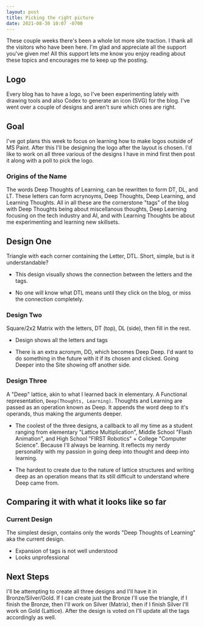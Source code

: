 ```yaml
---
layout: post
title: Picking the right picture
date: 2021-08-30 10:07 -0700
---
```

These couple weeks there's been a whole lot more site traction. I thank all the visitors who have been here. I'm glad and appreciate all the support you've given me! All this support lets me know you enjoy reading about these topics and encourages me to keep up the posting.

## Logo
Every blog has to have a logo, so I've been experimenting lately with drawing tools and also Codex to generate an icon (SVG) for the blog. I've went over a couple of designs and aren't sure which ones are right.

## Goal
I've got plans this week to focus on learning how to make logos outside of MS Paint. After this I'll be designing the logo after the layout is chosen. I'd like to work on all three various of the designs I have in mind first then post it along with a poll to pick the logo.

### Origins of the Name
The words Deep Thoughts of Learning, can be rewritten to form DT, DL, and LT. These letters can form acrynoyms, Deep Thoughts, Deep Learning, and Learning Thoughts. All in all these are the cornerstone "tags" of the blog with Deep Thoughts being about miscellanous thoughts, Deep Learning focusing on the tech industry and AI, and with Learning Thoughts be about me experimenting and learning new skillsets. 

## Design One
Triangle with each corner containing the Letter, DTL. Short, simple, but is it understandable?

+ This design visually shows the connection between the letters and the tags.
- No one will know what DTL means until they click on the blog, or miss the connection completely.

### Design Two
Square/2x2 Matrix with the letters, DT (top), DL (side), then fill in the rest. 

+ Design shows all the letters and tags
- There is an extra acronym, DD, which becomes Deep Deep. I'd want to do something in the future with it if its chosen and clicked. Going Deeper into the Site showing off another side.

### Design Three
A "Deep" lattice, akin to what I learned back in elementary. A Functional representation, `Deep(Thoughts, Learning)`. Thoughts and Learning are passed as an operation known as Deep. It appends the word deep to it's operands, thus making the arguments deeper.

+ The coolest of the three designs, a callback to all my time as a student ranging from elementary "Lattice Multiplication", Middle School "Flash Animation", and High School "FIRST Robotics" + College "Computer Science". Because I'll always be learning. It reflects my nerdy personality with my passion in going deep into thought and deep into learning.
- The hardest to create due to the nature of lattice structures and writing deep as an operation means that its still difficult to understand where Deep came from.

## Comparing it with what it looks like so far
### Current Design
The simplest design, contains only the words "Deep Thoughts of Learning" aka the current design.
- Expansion of tags is not well understood
- Looks unprofessional

## Next Steps
I'll be attempting to create all three designs and I'll have it in Bronze/Silver/Gold. If I can create just the Bronze I'll use the triangle, if I finish the Bronze, then I'll work on Silver (Matrix), then if I finish Silver I'll work on Gold (Lattice). After the design is voted on I'll update all the tags accordingly as well.